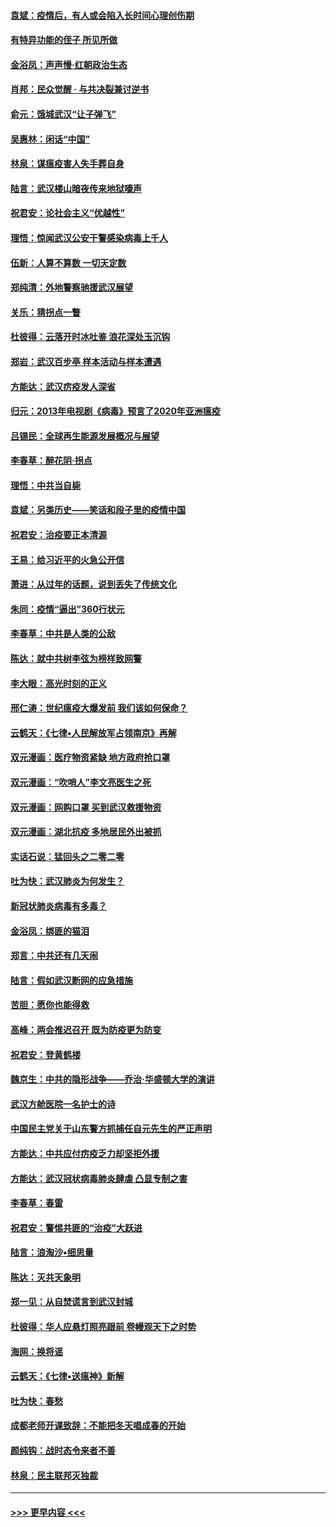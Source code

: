 #### [袁斌：疫情后，有人或会陷入长时间心理创伤期](../pages/nsc993/n11901514.md?t=02290231) 
#### [有特异功能的侄子 所见所做](../pages/nsc993/n11901154.md?t=02290231) 
#### [金浴凤：声声慢‧红朝政治生态](../pages/nsc993/n11899553.md?t=02290231) 
#### [肖邦：民众觉醒 · 与共决裂兼讨逆书](../pages/nsc993/n11898435.md?t=02290231) 
#### [俞元：饿城武汉“让子弹飞”](../pages/nsc993/n11898344.md?t=02290231) 
#### [吴惠林：闲话“中国”](../pages/nsc993/n11898182.md?t=02290231) 
#### [林泉：谋瘟疫害人失手葬自身](../pages/nsc993/n11897892.md?t=02290231) 
#### [陆言：武汉楼山暗夜传来地狱嚎声](../pages/nsc993/n11897033.md?t=02290231) 
#### [祝君安：论社会主义“优越性”](../pages/nsc993/n11897005.md?t=02290231) 
#### [理悟：惊闻武汉公安干警感染病毒上千人](../pages/nsc993/n11896947.md?t=02290231) 
#### [伍新：人算不算数 一切天定数](../pages/nsc993/n11893372.md?t=02290231) 
#### [郑纯清：外地警察驰援武汉展望](../pages/nsc993/n11893115.md?t=02290231) 
#### [关乐：猜拐点一瞥](../pages/nsc993/n11893020.md?t=02290231) 
#### [杜彼得：云落开时冰吐鉴 浪花深处玉沉钩](../pages/nsc993/n11892107.md?t=02290231) 
#### [郑岩：武汉百步亭 样本活动与样本遭遇](../pages/nsc993/n11892310.md?t=02290231) 
#### [方能达：武汉疠疫发人深省](../pages/nsc993/n11891376.md?t=02290231) 
#### [归元：2013年电视剧《病毒》预言了2020年亚洲瘟疫](../pages/nsc993/n11891126.md?t=02290231) 
#### [吕锡民：全球再生能源发展概况与展望](../pages/nsc993/n11890613.md?t=02290231) 
#### [李春草：醉花阴·拐点](../pages/nsc993/n11890567.md?t=02290231) 
#### [理悟：中共当自毙](../pages/nsc993/n11890559.md?t=02290231) 
#### [袁斌：另类历史——笑话和段子里的疫情中国](../pages/nsc993/n11889243.md?t=02290231) 
#### [祝君安：治疫要正本清源](../pages/nsc993/n11889085.md?t=02290231) 
#### [王易：给习近平的火急公开信](../pages/nsc993/n11888225.md?t=02290231) 
#### [萧进：从过年的话题，说到丢失了传统文化](../pages/nsc993/n11887732.md?t=02290231) 
#### [朱同：疫情“逼出”360行状元](../pages/nsc993/n11887678.md?t=02290231) 
#### [李春草：中共是人类的公敌](../pages/nsc993/n11887656.md?t=02290231) 
#### [陈达：就中共树李弦为榜样致网警](../pages/nsc993/n11887625.md?t=02290231) 
#### [李大眼：高光时刻的正义](../pages/nsc993/n11887585.md?t=02290231) 
#### [邢仁涛：世纪瘟疫大爆发前 我们该如何保命？](../pages/nsc993/n11887535.md?t=02290231) 
#### [云鹤天：《七律▪人民解放军占领南京》再解](../pages/nsc993/n11887524.md?t=02290231) 
#### [双元漫画：医疗物资紧缺 地方政府抢口罩](../pages/nsc993/n11884744.md?t=02290231) 
#### [双元漫画：“吹哨人”李文亮医生之死](../pages/nsc993/n11884705.md?t=02290231) 
#### [双元漫画：网购口罩 买到武汉救援物资](../pages/nsc993/n11884670.md?t=02290231) 
#### [双元漫画：湖北抗疫 多地居民外出被抓](../pages/nsc993/n11884643.md?t=02290231) 
#### [实话石说：猛回头之二零二零](../pages/nsc993/n11883968.md?t=02290231) 
#### [吐为快：武汉肺炎为何发生？](../pages/nsc993/n11882180.md?t=02290231) 
#### [新冠状肺炎病毒有多毒？](../pages/nsc993/n11881790.md?t=02290231) 
#### [金浴凤：绑匪的猫泪](../pages/nsc993/n11880664.md?t=02290231) 
#### [郑言：中共还有几天闹](../pages/nsc993/n11880645.md?t=02290231) 
#### [陆言：假如武汉断网的应急措施](../pages/nsc993/n11880619.md?t=02290231) 
#### [苦胆：愿你也能得救](../pages/nsc993/n11880601.md?t=02290231) 
#### [高峰：两会推迟召开  既为防疫更为防变](../pages/nsc993/n11879977.md?t=02290231) 
#### [祝君安：登黄鹤楼](../pages/nsc993/n11880583.md?t=02290231) 
#### [魏京生：中共的隐形战争——乔治‧华盛顿大学的演讲](../pages/nsc993/n11879765.md?t=02290231) 
#### [武汉方舱医院一名护士的诗](../pages/nsc993/n11878480.md?t=02290231) 
#### [中国民主党关于山东警方抓捕任自元先生的严正声明](../pages/nsc993/n11877506.md?t=02290231) 
#### [方能达：中共应付疠疫乏力却坚拒外援](../pages/nsc993/n11877497.md?t=02290231) 
#### [方能达：武汉冠状病毒肺炎肆虐 凸显专制之害](../pages/nsc993/n11877475.md?t=02290231) 
#### [李春草：春雷](../pages/nsc993/n11876287.md?t=02290231) 
#### [祝君安：警惕共匪的“治疫”大跃进](../pages/nsc993/n11876084.md?t=02290231) 
#### [陆言：浪淘沙•细思量](../pages/nsc993/n11876071.md?t=02290231) 
#### [陈达：灭共天象明](../pages/nsc993/n11876063.md?t=02290231) 
#### [郑一见：从自焚谎言到武汉封城](../pages/nsc993/n11875621.md?t=02290231) 
#### [杜彼得：华人应悬灯照亮跟前 卷幔观天下之时势](../pages/nsc993/n11874822.md?t=02290231) 
#### [海网：换将谣](../pages/nsc993/n11873712.md?t=02290231) 
#### [云鹤天：《七律▪送瘟神》新解](../pages/nsc993/n11873598.md?t=02290231) 
#### [吐为快：春愁](../pages/nsc993/n11872801.md?t=02290231) 
#### [成都老师开课致辞：不能把冬天唱成春的开始](../pages/nsc993/n11872653.md?t=02290231) 
#### [颜纯钩：战时态令来者不善](../pages/nsc993/n11872011.md?t=02290231) 
#### [林泉：民主联邦灭独裁](../pages/nsc993/n11870998.md?t=02290231) 

----
#### [ >>> 更早内容 <<< ](../indexes/nsc993-earlier.md)
